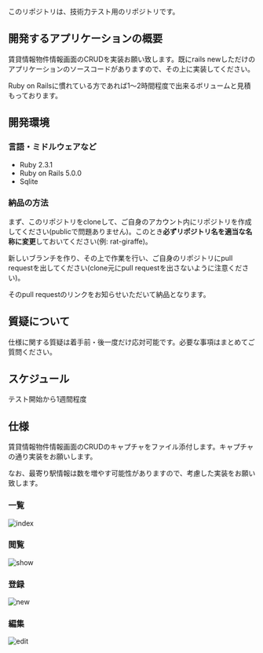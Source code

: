 このリポジトリは、技術力テスト用のリポジトリです。

## 開発するアプリケーションの概要
賃貸情報物件情報画面のCRUDを実装お願い致します。既にrails newしただけのアプリケーションのソースコードがありますので、その上に実装してください。

Ruby on Railsに慣れている方であれば1〜2時間程度で出来るボリュームと見積もっております。

## 開発環境
### 言語・ミドルウェアなど
- Ruby 2.3.1
- Ruby on Rails 5.0.0
- Sqlite

### 納品の方法
まず、このリポジトリをcloneして、ご自身のアカウント内にリポジトリを作成してください(publicで問題ありません)。このとき**必ずリポジトリ名を適当な名称に変更**しておいてください(例: rat-giraffe)。

新しいブランチを作り、その上で作業を行い、ご自身のリポジトリにpull requestを出してください(clone元にpull requestを出さないように注意ください)。

そのpull requestのリンクをお知らせいただいて納品となります。

## 質疑について
仕様に関する質疑は着手前・後一度だけ応対可能です。必要な事項はまとめてご質問ください。

## スケジュール
テスト開始から1週間程度

## 仕様
賃貸情報物件情報画面のCRUDのキャプチャをファイル添付します。キャプチャの通り実装をお願いします。

なお、最寄り駅情報は数を増やす可能性がありますので、考慮した実装をお願い致します。

### 一覧
![index](https://cloud.githubusercontent.com/assets/1818925/20509523/91902df2-b0ac-11e6-9f3b-adce73dbedf8.png)

### 閲覧
![show](https://cloud.githubusercontent.com/assets/1818925/20509520/918d29ae-b0ac-11e6-8310-15474fcd5633.png)

### 登録
![new](https://cloud.githubusercontent.com/assets/1818925/20509522/918e87b8-b0ac-11e6-8f4b-5f8ba4945894.png)

### 編集
![edit](https://cloud.githubusercontent.com/assets/1818925/20509521/918df348-b0ac-11e6-8eef-6d2e7c833d9a.png)
